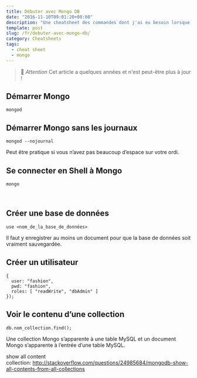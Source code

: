 ```yaml
---
title: Débuter avec Mongo DB
date: "2016-11-10T09:01:20+00:00"
description: "Une cheatsheet des commandes dont j'ai eu besoin lorsque j'ai débuté avec MongoDB."
template: post
slug: /fr/debuter-avec-mongo-db/
category: Cheatsheets
tags:
  - cheat sheet
  - mongo
---
```



> 👴 _Attention_ Cet article a quelques années et n'est peut-être plus à jour !

## Démarrer Mongo

```mongod```

## Démarrer Mongo sans les journaux

```mongod --nojournal```

Peut être pratique si vous n&rsquo;avez pas beaucoup d&rsquo;espace sur votre ordi.

## Se connecter en Shell à Mongo

```mongo```

&nbsp;

## Créer une base de données

```use <nom_de_la_base_de_données>```

Il faut y enregistrer au moins un document pour que la base de données soit vraiment sauvegardée.

## Créer un utilisateur

```db.createUser(
{
  user: "fashion",
  pwd: "fashion",
  roles: [ "readWrite", "dbAdmin" ]
});
```

## Voir le contenu d&rsquo;une collection

```db.nom_collection.find();```

Une collection Mongo s&rsquo;apparente à une table MySQL et un document Mongo s&rsquo;apparente à l&rsquo;entrée d&rsquo;une table MySQL.

show all content collection: http://stackoverflow.com/questions/24985684/mongodb-show-all-contents-from-all-collections
